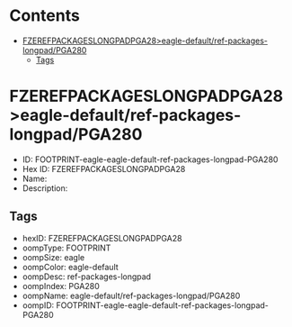 



Contents
========

* [FZEREFPACKAGESLONGPADPGA28>eagle-default/ref-packages-longpad/PGA280](#fzerefpackageslongpadpga28eagle-defaultref-packages-longpadpga280)
	* [Tags](#tags)

# FZEREFPACKAGESLONGPADPGA28>eagle-default/ref-packages-longpad/PGA280

- ID: FOOTPRINT-eagle-eagle-default-ref-packages-longpad-PGA280
- Hex ID: FZEREFPACKAGESLONGPADPGA28
- Name: 
- Description: 

## Tags

- hexID: FZEREFPACKAGESLONGPADPGA28
- oompType: FOOTPRINT
- oompSize: eagle
- oompColor: eagle-default
- oompDesc: ref-packages-longpad
- oompIndex: PGA280
- oompName: eagle-default/ref-packages-longpad/PGA280
- oompID: FOOTPRINT-eagle-eagle-default-ref-packages-longpad-PGA280
